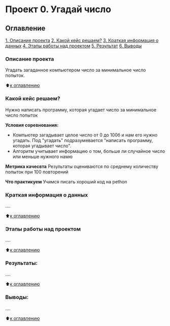 # Проект 0. Угадай число

## Оглавление
[1. Описание проекта](https://github.com/yuliiakey/sf_data_science/tree/main/project_0/README.md#Описание-проекта)
[2. Какой кейс решаем?](https://github.com/yuliiakey/sf_data_science/tree/main/project_0/README.md#Какой-кейс-решаем)
[3. Краткая информация о данных](https://github.com/yuliiakey/sf_data_science/tree/main/project_0/README.md#Краткая-информация-о-данных)
[4. Этапы работы над проектом](https://github.com/yuliiakey/sf_data_science/tree/main/project_0/README.md#Этапы-работы-над-проектом)
[5. Результат](https://github.com/yuliiakey/sf_data_science/tree/main/project_0/README.md#Результат)
[6. Выводы](https://github.com/yuliiakey/sf_data_science/tree/main/project_0/README.md#Выводы)

### Описание проекта
Угадать загаданное компьютером число за минимальное число попыток.

:arrow_up:[к оглавлению](https://github.com/alex-sokolov2011/skillfactory_rds/blob/master/module_7/README.md#Оглавление)


### Какой кейс решаем?
Нужно написать программу, которая угадает число за минимальное число попыток

**Условия соревнования:**
- Компьютер загадывает целое число от 0 до 100б и нам его нужно угадать. Под "угадать" подразумевается "написать программу, которая угадывает число".
- Алгоритм учитывает информацию о том, больше ли случайное число или меньше нужного намю

**Метрика качесвта**
Результаты оцениваются по среднему количеству попыток при 100 повторений

**Что практикуем**
Учимся писать хороший код на pethon


### Краткая информация о данных
....

:arrow_up:[к оглавлению](https://github.com/alex-sokolov2011/skillfactory_rds/blob/master/module_7/README.md#Оглавление)


### Этапы работы над проектом
....

:arrow_up:[к оглавлению](https://github.com/alex-sokolov2011/skillfactory_rds/blob/master/module_7/README.md#Оглавление)


### Результаты:
....

:arrow_up:[к оглавлению](https://github.com/alex-sokolov2011/skillfactory_rds/blob/master/module_7/README.md#Оглавление)


### Выводы:
....

:arrow_up:[к оглавлению](https://github.com/alex-sokolov2011/skillfactory_rds/blob/master/module_7/README.md#Оглавление)